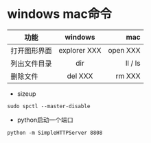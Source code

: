 # windows mac命令

功能 | windows | mac
---- | :----: | ----:
打开图形界面 | explorer XXX | open XXX
列出文件目录 | dir | ll / ls
删除文件 | del XXX| rm XXX

- sizeup
```
sudo spctl --master-disable
```

- python启动一个端口
```
python -m SimpleHTTPServer 8808
```
